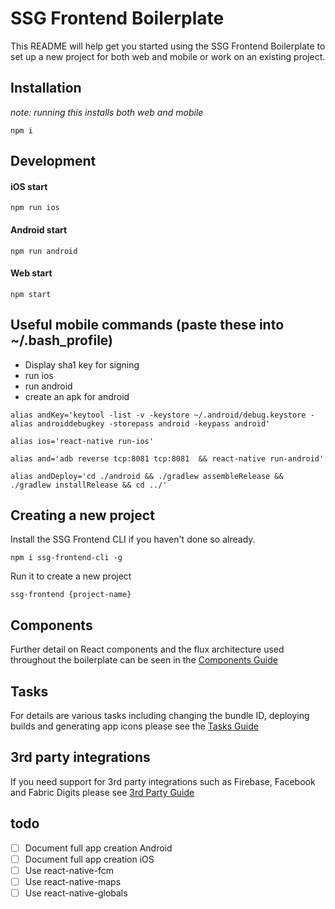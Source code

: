 # SSG Frontend Boilerplate

This README will help get you started using the SSG Frontend Boilerplate to set up a new project for both web and mobile or work on an existing project.

## Installation 
*note: running this installs both web and mobile*

``npm i``

## Development

#### iOS start
```npm run ios```

#### Android start
```npm run android```

#### Web start
```npm start```

## Useful mobile commands (paste these into ~/.bash_profile)
- Display sha1 key for signing
- run ios
- run android
- create an apk for android

```
alias andKey='keytool -list -v -keystore ~/.android/debug.keystore -alias androiddebugkey -storepass android -keypass android'

alias ios='react-native run-ios'

alias and='adb reverse tcp:8081 tcp:8081  && react-native run-android'

alias andDeploy='cd ./android && ./gradlew assembleRelease && ./gradlew installRelease && cd ../'
```


## Creating a new project

Install the SSG Frontend CLI if you haven't done so already.

```
npm i ssg-frontend-cli -g
```

Run it to create a new project

```
ssg-frontend {project-name}
```
## Components

Further detail on React components and the flux architecture used throughout the boilerplate can be seen in the [Components Guide](https://git.solidstategroup.com/solidstategroup/ssg-frontend-boilerplate/blob/master/Components.md)

## Tasks

For details are various tasks including changing the bundle ID, deploying builds and generating app icons please see the [Tasks Guide](https://git.solidstategroup.com/solidstategroup/ssg-frontend-boilerplate/blob/master/Tasks.md)

## 3rd party integrations

If you need support for 3rd party integrations such as Firebase, Facebook and Fabric Digits please see [3rd Party Guide](https://git.solidstategroup.com/solidstategroup/ssg-frontend-boilerplate/blob/master/ThirdParty.md)


## todo
- [ ] Document full app creation Android
- [ ] Document full app creation iOS
- [ ] Use react-native-fcm
- [ ] Use react-native-maps
- [ ] Use react-native-globals